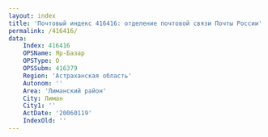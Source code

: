```yaml
---
layout: index
title: 'Почтовый индекс 416416: отделение почтовой связи Почты России'
permalink: /416416/
data:
    Index: 416416
    OPSName: Яр-Базар
    OPSType: О
    OPSSubm: 416379
    Region: 'Астраханская область'
    Autonom: ''
    Area: 'Лиманский район'
    City: Лиман
    City1: ''
    ActDate: '20060119'
    IndexOld: ''
---
```

